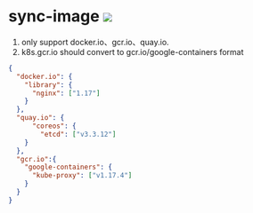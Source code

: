 # sync-image [![](https://travis-ci.com/ciiiii/sync-image.svg?branch=master)](https://travis-ci.com/github/ciiiii/sync-image/builds)

1. only support docker.io、gcr.io、quay.io.
2. k8s.gcr.io should convert to gcr.io/google-containers format


```json
{
  "docker.io": {
    "library": {
      "nginx": ["1.17"]
    }
  },
  "quay.io": {
      "coreos": {
        "etcd": ["v3.3.12"]
    }
  },
  "gcr.io":{
    "google-containers": {
      "kube-proxy": ["v1.17.4"]
    }
  }
}
```
